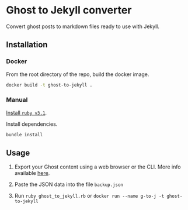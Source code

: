# Ghost to Jekyll converter

Convert ghost posts to markdown files ready to use with Jekyll.

## Installation

### Docker

From the root directory of the repo, build the docker image.

```bash
docker build -t ghost-to-jekyll .
```

### Manual

[Install `ruby v3.1`](https://www.ruby-lang.org/en/documentation/installation/).

Install dependencies.

```bash
bundle install
```

## Usage

1. Export your Ghost content using a web browser or the CLI. More info available [here](https://ghost.org/help/the-importer/#exports-in-ghost).

2. Paste the JSON data into the file `backup.json`

3. Run `ruby ghost_to_jekyll.rb` or `docker run --name g-to-j -t ghost-to-jekyll`


